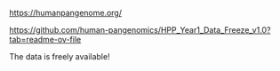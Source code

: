https://humanpangenome.org/

https://github.com/human-pangenomics/HPP_Year1_Data_Freeze_v1.0?tab=readme-ov-file

The data is freely available!
